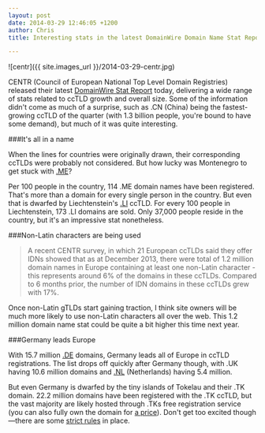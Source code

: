 ```yaml
---
layout: post
date: 2014-03-29 12:46:05 +1200
author: Chris
title: Interesting stats in the latest DomainWire Domain Name Stat Report

---
```


<!-- excerpt -->

![centr]({{ site.images_url }}/2014-03-29-centr.jpg)

CENTR (Council of European National Top Level Domain Registries) released their latest [DomainWire Stat Report](https://centr.org/system/files/share/domainwire_stat_report_2014_1.pdf) today, delivering a wide range of stats related to ccTLD growth and overall size. Some of the information didn't come as much of a surprise, such as .CN (China) being the fastest-growing ccTLD of the quarter (with 1.3 billion people, you're bound to have some demand), but much of it was quite interesting.

<!-- /excerpt -->

###It's all in a name

When the lines for countries were originally drawn, their corresponding ccTLDs were probably not considered. But how lucky was Montenegro to get stuck with [.ME](https://iwantmyname.com/domains/me-montenegrean-domain-name-registration-for-montenegro)?

Per 100 people in the country, 114 .ME domain names have been registered. That's more than a domain for every single person in the country. But even that is dwarfed by Liechtenstein's [.LI](https://iwantmyname.com/domains/li-liechtensteiner-domain-name-registration-for-liechtenstein) ccTLD. For every 100 people in Liechtenstein, 173 .LI domains are sold. Only 37,000 people reside in the country, but it's an impressive stat nonetheless.

###Non-Latin characters are being used

>A recent CENTR survey, in which 21 European ccTLDs said they offer IDNs showed that as at December 2013, there were total of 1.2 million domain names in Europe containing at least one non-Latin character - this represents around 6% of the domains in these ccTLDs. Compared to 6 months prior, the number of IDN domains in these ccTLDs grew with 17%. 

Once non-Latin gTLDs start gaining traction, I think site owners will be much more likely to use non-Latin characters all over the web. This 1.2 million domain name stat could be quite a bit higher this time next year.

###Germany leads Europe

With 15.7 million [.DE](https://iwantmyname.com/domains/de-german-domain-name-registration-for-germany) domains, Germany leads all of Europe in ccTLD registrations. The list drops off quickly after Germany though, with .UK having 10.6 million domains and [.NL](https://iwantmyname.com/domains/nl-dutch-domain-name-registration-for-netherlands) (Netherlands) having 5.4 million.

But even Germany is dwarfed by the tiny islands of Tokelau and their .TK domain. 22.2 million domains have been registered with the .TK ccTLD, but the vast majority are likely hosted through .TKs free registration service (you can also fully own the domain for [a price](https://iwantmyname.com/domains/tk-tokelauan-domain-name-registration-for-tokelau)). Don't get too excited though—there are some [strict rules](http://www.dot.tk/en/doc_tcfree_v360.pdf) in place. 

